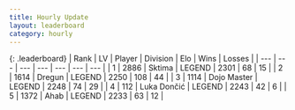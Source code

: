 ```yaml
---
title: Hourly Update
layout: leaderboard
category: hourly
---
```


{: .leaderboard}
| Rank | LV | Player | Division | Elo | Wins | Losses |
| --- | --- | --- | --- | --- | --- | --- |
| <span data-change="0">1</span> | 2886 | <span title="ID: 353063">Sktima</span> | LEGEND | <span data-change="0">2301</span> | <span data-change="0">68</span> | <span data-change="0">15</span> |
| <span data-change="0">2</span> | 1614 | <span title="ID: 337810">Dregun</span> | LEGEND | <span data-change="0">2250</span> | <span data-change="0">108</span> | <span data-change="0">44</span> |
| <span data-change="0">3</span> | 1114 | <span title="ID: 431504">Dojo Master</span> | LEGEND | <span data-change="0">2248</span> | <span data-change="0">74</span> | <span data-change="0">29</span> |
| <span data-change="0">4</span> | 112 | <span title="ID: 632030">Luka Dončić</span> | LEGEND | <span data-change="0">2243</span> | <span data-change="0">42</span> | <span data-change="0">6</span> |
| <span data-change="1">5</span> | 1372 | <span title="ID: 402846">Ahab</span> | LEGEND | <span data-change="8">2233</span> | <span data-change="2">63</span> | <span data-change="0">12</span> |